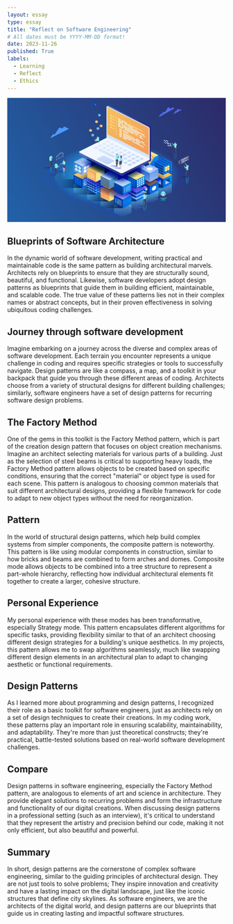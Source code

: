 ```yaml
---
layout: essay
type: essay
title: "Reflect on Software Engineering"
# All dates must be YYYY-MM-DD format!
date: 2023-11-26
published: True
labels:
  - Learning
  - Reflect
  - Ethics
---
```


<img width="600px" src="../img/travel/Design Pattern.png" alt="Dreams">



## Blueprints of Software Architecture
In the dynamic world of software development, writing practical and maintainable code is the same pattern as building architectural marvels. Architects rely on blueprints to ensure that they are structurally sound, beautiful, and functional. Likewise, software developers adopt design patterns as blueprints that guide them in building efficient, maintainable, and scalable code. The true value of these patterns lies not in their complex names or abstract concepts, but in their proven effectiveness in solving ubiquitous coding challenges.

##  Journey through software development
Imagine embarking on a journey across the diverse and complex areas of software development. Each terrain you encounter represents a unique challenge in coding and requires specific strategies or tools to successfully navigate. Design patterns are like a compass, a map, and a toolkit in your backpack that guide you through these different areas of coding. Architects choose from a variety of structural designs for different building challenges; similarly, software engineers have a set of design patterns for recurring software design problems.

## The Factory Method
One of the gems in this toolkit is the Factory Method pattern, which is part of the creation design pattern that focuses on object creation mechanisms. Imagine an architect selecting materials for various parts of a building. Just as the selection of steel beams is critical to supporting heavy loads, the Factory Method pattern allows objects to be created based on specific conditions, ensuring that the correct "material" or object type is used for each scene. This pattern is analogous to choosing common materials that suit different architectural designs, providing a flexible framework for code to adapt to new object types without the need for reorganization.

## Pattern
In the world of structural design patterns, which help build complex systems from simpler components, the composite pattern is noteworthy. This pattern is like using modular components in construction, similar to how bricks and beams are combined to form arches and domes. Composite mode allows objects to be combined into a tree structure to represent a part-whole hierarchy, reflecting how individual architectural elements fit together to create a larger, cohesive structure.

## Personal Experience
My personal experience with these modes has been transformative, especially Strategy mode. This pattern encapsulates different algorithms for specific tasks, providing flexibility similar to that of an architect choosing different design strategies for a building's unique aesthetics. In my projects, this pattern allows me to swap algorithms seamlessly, much like swapping different design elements in an architectural plan to adapt to changing aesthetic or functional requirements.

## Design Patterns
As I learned more about programming and design patterns, I recognized their role as a basic toolkit for software engineers, just as architects rely on a set of design techniques to create their creations. In my coding work, these patterns play an important role in ensuring scalability, maintainability, and adaptability. They're more than just theoretical constructs; they're practical, battle-tested solutions based on real-world software development challenges.

## Compare
Design patterns in software engineering, especially the Factory Method pattern, are analogous to elements of art and science in architecture. They provide elegant solutions to recurring problems and form the infrastructure and functionality of our digital creations. When discussing design patterns in a professional setting (such as an interview), it's critical to understand that they represent the artistry and precision behind our code, making it not only efficient, but also beautiful and powerful.

## Summary
In short, design patterns are the cornerstone of complex software engineering, similar to the guiding principles of architectural design. They are not just tools to solve problems; They inspire innovation and creativity and have a lasting impact on the digital landscape, just like the iconic structures that define city skylines. As software engineers, we are the architects of the digital world, and design patterns are our blueprints that guide us in creating lasting and impactful software structures.
